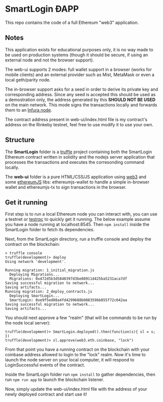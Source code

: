 # SmartLogin ÐAPP
This repo contains the code of a full Ethereum "web3" application.

## Notes
This application exists for educational purposes only, it is no way made to be used on production systems (though it should be secure, if using an external node and not the browser support).

The web-ui supports 2 modes: full wallet support in a browser (works for mobile clients) and an external provider such as Mist, MetaMask or even a local geth/parity node.

The in-browser support asks for a seed in order to derive its private key and corresponding address. Since any seed is accepted this should be used as a demostration only, the address generated by this **SHOULD NOT BE USED** on the main network. This mode signs the transactions locally and forwards them to an [Infura node](https://infura.io/). 

The contract address present in web-ui/index.html file is my contract's address on the Rinkeby testnet, feel free to use modify it to use your own.

## Structure
The **SmartLogin** folder is a [truffle](http://truffleframework.com/) project containing both the SmartLogin Ethereum contract written in solidity and the nodejs server application that processes the transactions and executes the corresonding command locally.

The **web-ui** folder is a pure HTML/CSS/JS application using [web3](https://github.com/ethereum/web3.js) and some [ethereumJS](https://github.com/ethereumjs) libs: ethereumjs-wallet to handle a simple in-browser wallet and ethereumjs-tx to sign transactions in the browser.

## Get it running
First step is to run a local Ethereum node you can interact with, you can use a testnet or [testrpc](https://github.com/ethereumjs/testrpc) to quickly get it running. The below example assume you have a node running at localhost:8545. Then `npm install` inside the SmartLogin folder to fetch its dependencies.

Next, from the SmartLogin directory, run a truffle console and deploy the contract on the blockchain:
```
> truffle console
truffle(development)> deploy
Using network 'development'.

Running migration: 1_initial_migration.js
  Deploying Migrations...
  Migrations: 0x472d5b3d5840397d3be08911d425ba5231aca7df
Saving successful migration to network...
Saving artifacts...
Running migration: 2_deploy_contracts.js
  Deploying SmartLogin...
  SmartLogin: 0xe9f5ed08a4fd4299688b008359bb855f72c042aa
Saving successful migration to network...
Saving artifacts...

```

You should next approve a few "realm" (that will be commands to be run by the node local server):
```
truffle(development)> SmartLogin.deployed().then(function(s){ sl = s; })
truffle(development)> sl.approve(web3.eth.coinbase, "lock")
```
From that point you have a running contract on the blockchain with your coinbase address allowed to login to the "lock" realm. Now it's time to launch the node server on your local computer, it will respond to LoginSuccessful events of the contract.

Inside the SmartLogin folder run `npm install` to gather dependencies, then run `npm run app` to launch the blockchain listener.

Now, simply update the web-ui/index.html file with the address of your newly deployed contract and start use it! 
